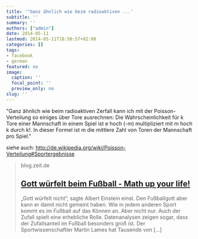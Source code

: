 ```yaml
---
title: '"Ganz ähnlich wie beim radioaktiven ...'
subtitle: ''
summary: ''
authors: ["admin"]
date: 2014-05-11
lastmod: 2014-05-11T18:50:57+02:00
categories: []
tags:
- facebook
- german
featured: no
image:
  caption: ''
  focal_point: ''
  preview_only: no
slug: ''
---
```

"Ganz ähnlich wie beim radioaktiven Zerfall kann ich mit der Poisson-Verteilung so einiges über Tore ausrechnen: Die Wahrscheinlichkeit für k Tore einer Mannschaft in einem Spiel ist e hoch (-m) multipliziert mit m hoch k durch k!.
In dieser Formel ist m die mittlere Zahl von Toren der Mannschaft pro Spiel."

siehe auch: http://de.wikipedia.org/wiki/Poisson-Verteilung#Sportergebnisse
> blog.zeit.de
> ## [Gott würfelt beim Fußball - Math up your life!](http://blog.zeit.de/mathe/wahrscheinlichkeitsrechnung/fussball-bundesliga-zufall/)
>
>„Gott würfelt nicht“, sagte Albert Einstein einst. Den Fußballgott aber kann er damit nicht gemeint haben. Wie in jedem anderen Sport kommt es im Fußball auf das Können an. Aber nicht nur. Auch der Zufall spielt eine erhebliche Rolle. Datenanalysen zeigen sogar, dass der Zufallsanteil im Fußball besonders groß ist. Der Sportwissenschaftler Martin Lames hat Tausende von […]


